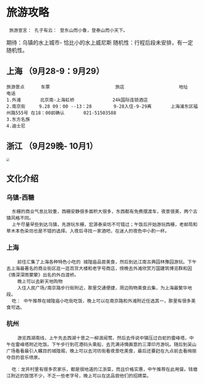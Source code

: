 #  旅游攻略
`` 旅游宣言： 孔子有云： 登东山而小鲁，登泰山而小天下。``

期待：乌镇的水上城市- 恰比小的水上威尼斯
随机性：行程后段未安排，有一定随机性。
      
## 上海 （9月28-9：9月29）     
    旅游景点      车票                        旅店                    地址                                   电话
    1.外滩       北京南-上海虹桥              24k国际连锁酒店 
    2.南京街     9.28 09：00 --13：28        9-28入住-9-29离       上海浦东区福州路555号 在18：00前确认       021-51503588   
    3.东方名族
    4.迪士尼     
## 浙江 （9月29晚- 10月1）
  <img src="https://edu-yuedu.bdimg.com/v1/tingyin/MacHi%202017-09-18%2012-11-37-1505708274419.png" style="zoom:50%" />                                       
 
## 文化介绍
### 乌镇-西糖 
      东栅的商业气息比较重，西栅安静很多面积大很多，东西都有免费摆渡车，夜景很美，两个古镇风格不同。   
      上午尽量早些到达乌镇，先游玩东栅，宏源泰染坊不可错过；午饭后开始游玩西栅，老邮局和草木本色染坊也是不错的选择。入夜后寻找一家酒吧，在迷人的夜色中小酌一杯。
  ### 上海
        前往汇集了上海各种特色小吃的 城隍庙品尝美食，然后到达江南古典园林豫园游玩。下午去上海最著名的商业街区逛一逛百货大楼和老字号商店，傍晚去外滩欣赏万国建筑博览群和因《情深深雨蒙蒙》出名的外白渡桥。
        晚上可以去新天地购物
        入住人民广场/南京路步行街附近，那里交通便捷，周边购物美食云集，为上海最繁华地段。
      吃： 中午推荐在城隍庙小吃街吃饭，晚上可以在南京路和外滩附近任选其一，那里有很多美食可选。
 
 ### 杭州
        游览西湖南线，上午先去西湖十景之一柳浪闻莺，然后去传说中镇压过白蛇的雷峰塔，中午在雷峰塔附近吃饭。下午步行到花港码头乘船，去充满诗情画意的三潭印月游玩。随后到吴山广场看看最引人瞩目的城隍阁，晚上可以去河坊街看夜景吃美食，最后还要赶在九点前去看绚丽夺目的音乐喷泉。
        
      吃：龙井村里有很多农家乐，都是很地道的江浙菜，而且价格实惠，中午推荐在此用餐。钱塘江附近的饭馆不少，不乏一些老字号，晚上可以在这品尝他们的招牌菜。
                                    
                                    
                                    
                                    
                                  
    
    
     
